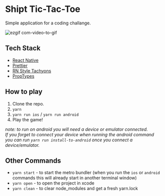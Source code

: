 # Shipt Tic-Tac-Toe

Simple application for a coding challange.

![ezgif com-video-to-gif](https://user-images.githubusercontent.com/34924300/60342598-90bd6500-9977-11e9-9def-807b3805386c.gif)

## Tech Stack

* [React Native](https://facebook.github.io/react-native/)
* [Prettier](https://prettier.io/)
* [RN Style Tachyons](https://github.com/tachyons-css/react-native-style-tachyons)
* [PropTypes](https://github.com/facebook/prop-types)

## How to play

1. Clone the repo.
2. `yarn`
3. `yarn run ios` / `yarn run android`
4. Play the game!

*note: to run on android you will need a device or emulator connected.*  
*If you forget to connect your device when running the android command you can run `yarn run install-to-android` once you connect a device/emulator.*

## Other Commands

* `yarn start` - to start the metro bundler (when you run the `ios` or `android` commands this will already start in another terminal window)
* `yarn open` - to open the project in xcode
* `yarn clean` - to clear node_modules and get a fresh yarn.lock
